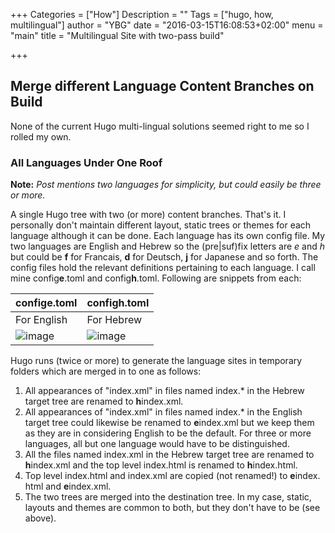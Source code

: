 +++
Categories = ["How"]
Description = ""
Tags = ["hugo, how, multilingual"]
author = "YBG"
date = "2016-03-15T16:08:53+02:00"
menu = "main"
title = "Multilingual Site with two-pass build"

+++

## Merge different Language Content Branches on Build ##

None of the current Hugo multi-lingual solutions seemed right to me so I rolled my own.

### All Languages Under One Roof ###

**Note:** *Post mentions two languages for simplicity, but could easily be three or more.*

A single Hugo tree with two (or more) content branches. That's it. I personally don't maintain different layout, static trees or themes for each language although it can be done.
Each language has its own config file. My two languages are English and Hebrew so the (pre|suf)fix letters are *e* and *h*  but could be **f** for Francais, **d** for Deutsch, **j** for Japanese and so forth. The config files hold the relevant definitions pertaining to each language. I call mine config**e**.toml and config**h**.toml. Following are snippets from each:  

config**e**.toml | config**h**.toml  
 :------	|:------	|  
For English  | For Hebrew
![image](/images/confige_toml.jpg) | ![image](/images/configh_toml.jpg) 

Hugo runs (twice or more) to generate the language sites in temporary folders which are merged in to one as follows:

1. All appearances of "index.xml" in files named index.* in the Hebrew target tree are renamed to **h**index.xml.
2. All appearances of "index.xml" in files named index.* in the English target tree could likewise be renamed to **e**index.xml but we keep them as they are in considering English to be the default. For three or more languages, all but one language would have to be distinguished.
3. All the files named index.xml in the Hebrew target tree are renamed to **h**index.xml and the top level index.html is renamed to **h**index.html.
4. Top level index.html and index.xml are copied (not renamed!) to **e**index. html and **e**index.xml.
5. The two trees are merged into the destination tree. In my case, static, layouts and themes are common to both, but they don't have to be (see above).